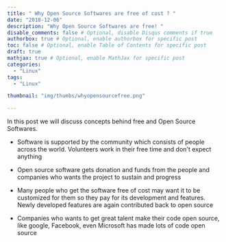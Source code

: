 ```yaml
---
title: " Why Open Source Softwares are free of cost ? "
date: "2018-12-06"
description: "Why Open Source Softwares are free! "
disable_comments: false # Optional, disable Disqus comments if true
authorbox: true # Optional, enable authorbox for specific post
toc: false # Optional, enable Table of Contents for specific post
draft: true
mathjax: true # Optional, enable MathJax for specific post
categories:
  - "Linux"
tags:
  - "Linux"

thumbnail: "img/thumbs/whyopensourcefree.png"

---
```


In this post we will discuss concepts behind free and Open Source Softwares.

<!--more-->

- Software is supported by the community which consists of people across the world. Volunteers work in their free time and don't expect anything

- Open source software gets donation and funds from the people and companies who wants the project to sustain and progress

- Many people who get the software free of cost may want it to be customized for them so they pay for its development and features. Newly developed features are again contributed back to open source

- Companies who wants to get great talent make their code open source, like google, Facebook, even Microsoft has made lots of code open source
